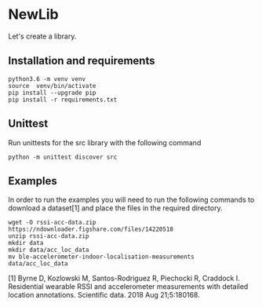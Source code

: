 # NewLib

Let's create a library.

## Installation and requirements

```
python3.6 -m venv venv
source  venv/bin/activate
pip install --upgrade pip
pip install -r requirements.txt
```


## Unittest

Run unittests for the src library with the following command

```
python -m unittest discover src
```


## Examples

In order to run the examples you will need to run the following commands to download a dataset[1] and place the files in the required directory. 
```
wget -O rssi-acc-data.zip https://ndownloader.figshare.com/files/14220518
unzip rssi-acc-data.zip
mkdir data
mkdir data/acc_loc_data
mv ble-accelerometer-indoor-localisation-measurements data/acc_loc_data
```

[1] Byrne D, Kozlowski M, Santos-Rodriguez R, Piechocki R, Craddock I. Residential wearable RSSI and accelerometer measurements with detailed location annotations. Scientific data. 2018 Aug 21;5:180168.
